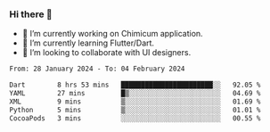 ### Hi there 👋

<!--
**devcat37/devcat37** is a ✨ _special_ ✨ repository because its `README.md` (this file) appears on your GitHub profile.-->


- 🔭 I’m currently working on Chimicum application.
- 🌱 I’m currently learning Flutter/Dart.
- 👯 I’m looking to collaborate with UI designers.
<!-- - 🤔 I’m looking for help with ... -->

<!--START_SECTION:waka-->

```txt
From: 28 January 2024 - To: 04 February 2024

Dart        8 hrs 53 mins   ███████████████████████░░   92.05 %
YAML        27 mins         █▒░░░░░░░░░░░░░░░░░░░░░░░   04.69 %
XML         9 mins          ▒░░░░░░░░░░░░░░░░░░░░░░░░   01.69 %
Python      5 mins          ▒░░░░░░░░░░░░░░░░░░░░░░░░   01.01 %
CocoaPods   3 mins          ░░░░░░░░░░░░░░░░░░░░░░░░░   00.55 %
```

<!--END_SECTION:waka-->
